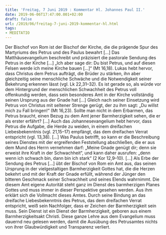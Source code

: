```yaml
---
title: 'Freitag, 7 Juni 2019 : Kommentar Hl. Johannes Paul II.'
date: 2019-06-06T17:47:00.001+02:00
draft: false
url: /2019/06/freitag-7-juni-2019-kommentar-hl.html
tags: 
- MEDITATIO
---
```


Der Bischof von Rom ist der Bischof der Kirche, die die prägende Spur des Martyriums des Petrus und des Paulus bewahrt \[…\] Das Matthäusevangelium beschreibt und präzisiert die pastorale Sendung des Petrus in der Kirche \[…\] „Ich aber sage dir: Du bist Petrus, und auf diesen Felsen werde ich meine Kirche bauen \[…\]“ (Mt 16,18). Lukas hebt hervor, dass Christus dem Petrus aufträgt, die Brüder zu stärken, ihn aber gleichzeitig seine menschliche Schwäche und die Notwendigkeit seiner Bekehrung erkennen lässt (vgl. Lk 22,31–32). Es ist gerade so, als würde vor dem Hintergrund der menschlichen Schwachheit des Petrus voll offenkundig werden, dass sein besonderes Amt in der Kirche vollständig seinen Ursprung aus der Gnade hat \[…\] Gleich nach seiner Einsetzung wird Petrus von Christus mit seltener Strenge gerügt, der zu ihm sagt: „Du willst mich zu Fall bringen!“ (Mt 16,23). Sollte man nicht in dem Erbarmen, das Petrus braucht, einen Bezug zu dem Amt jener Barmherzigkeit sehen, die er als erster erfährt? \[…\] Auch das Johannesevangelium hebt hervor, dass Petrus die Aufgabe, die Herde zu weiden, in einem dreifachen Liebesbekenntnis (vgl. 21,15–17) empfängt, das dem dreifachen Verrat entspricht (vgl. 13,38). \[…\] Was Paulus betrifft, so kann er die Beschreibung seines Dienstes mit der ergreifenden Feststellung abschließen, die er aus dem Mund des Herrn vernehmen darf: „Meine Gnade genügt dir; denn sie erweist ihre Kraft in der Schwachheit“, und kann daher ausrufen: „denn wenn ich schwach bin, dann bin ich stark“ (2 Kor 12,9–10). \[…\] Als Erbe der Sendung des Petrus \[…\] übt der Bischof von Rom ein Amt aus, das seinen Ursprung in der vielgestaltigen Barmherzigkeit Gottes hat, die die Herzen bekehrt und mit der Kraft der Gnade erfüllt, während der Jünger den bitteren Geschmack seiner Schwachheit und seines Elends wahrnimmt. Die diesem Amt eigene Autorität steht ganz im Dienst des barmherzigen Planes Gottes und muss immer in dieser Perspektive gesehen werden. Aus ihm erklärt sich die Vollmacht dieses Amtes. Durch seine Bindung an das dreifache Liebesbekenntnis des Petrus, das dem dreifachen Verrat entspricht, weiß sein Nachfolger, dass er Zeichen der Barmherzigkeit sein muss. Sein Dienst ist ein Dienst der Barmherzigkeit, geboren aus einem Barmherzigkeitsakt Christi. Diese ganze Lehre aus dem Evangelium muss dauernd neu gelesen werden, damit die Ausübung des Petrusamtes nichts von ihrer Glaubwürdigkeit und Transparenz verliert.